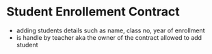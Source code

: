 # Student Enrollement Contract 
- adding students details such as name, class no, year of enrollment
- is handle by teacher aka the owner of the contract allowed to add student
